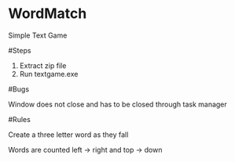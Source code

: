 # WordMatch
Simple Text Game


#Steps
1. Extract zip file
2. Run textgame.exe

#Bugs

Window does not close and has to be closed through task manager

#Rules

Create a three letter word as they fall

Words are counted left -> right and top -> down

